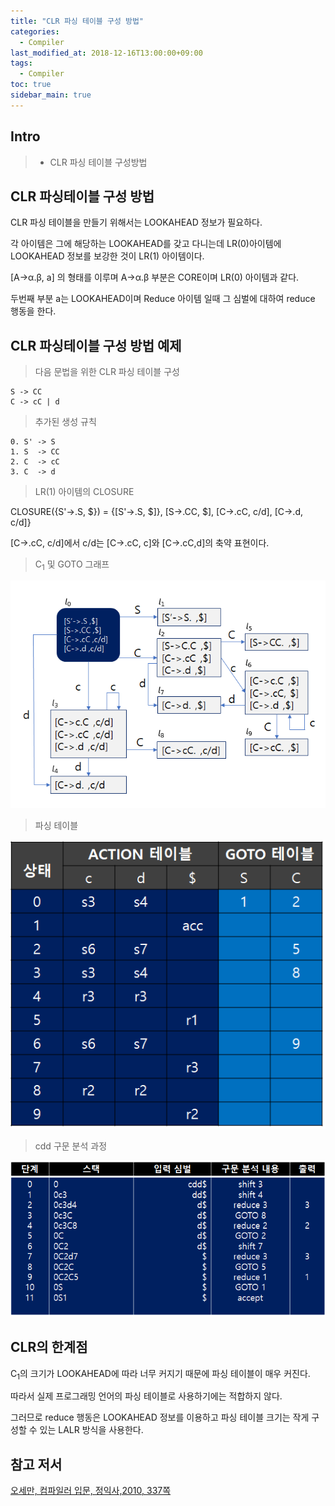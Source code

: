 ```yaml
---
title: "CLR 파싱 테이블 구성 방법"
categories: 
  - Compiler
last_modified_at: 2018-12-16T13:00:00+09:00
tags: 
  - Compiler 
toc: true
sidebar_main: true
---
```


## Intro

> - CLR 파싱 테이블 구성방법
## CLR 파싱테이블 구성 방법

CLR 파싱 테이블을 만들기 위해서는 LOOKAHEAD 정보가 필요하다.

각 아이템은 그에 해당하는 LOOKAHEAD를 갖고 다니는데
LR(0)아이템에 LOOKAHEAD 정보를 보강한 것이 LR(1) 아이템이다.

[A->α.β, a] 의 형태를 이루며 A->α.β 부분은 CORE이며 LR(0) 아이템과 같다.

두번째 부분 a는 LOOKAHEAD이며 Reduce 아이템 일때 그 심벌에 대하여 reduce 행동을 한다.

## CLR 파싱테이블 구성 방법 예제

> 다음 문법을 위한 CLR 파싱 테이블 구성

```
S -> CC
C -> cC | d
```

> 추가된 생성 규칙

```
0. S' -> S
1. S  -> CC
2. C  -> cC
3. C  -> d
```

> LR(1) 아이템의 CLOSURE

CLOSURE({S'->.S, $}) = {[S'->.S, $]}, [S->.CC, $], [C->.cC, c/d], [C->.d, c/d]}

[C->.cC, c/d]에서 c/d는 [C->.cC, c]와 [C->.cC,d]의 축약 표현이다.


> C<sub>1</sub> 및 GOTO 그래프

![1](https://github.com/lesslate/lesslate.github.io/blob/master/assets/img/compiler/CLR/1.png?raw=true)


> 파싱 테이블
 

![2](https://github.com/lesslate/lesslate.github.io/blob/master/assets/img/compiler/CLR/2.png?raw=true)



> cdd 구문 분석 과정


![3](https://github.com/lesslate/lesslate.github.io/blob/master/assets/img/compiler/CLR/3.png?raw=true)

## CLR의 한계점

C<sub>1</sub>의 크기가 LOOKAHEAD에 따라 너무 커지기 때문에 파싱 테이블이 매우 커진다.

따라서 실제 프로그래밍 언어의 파싱 테이블로 사용하기에는 적합하지 않다.

그러므로 reduce 행동은 LOOKAHEAD 정보를 이용하고 파싱 테이블 크기는 작게 구성할 수 있는 LALR 방식을 사용한다.




## 참고 저서

[오세만, 컴파일러 입문, 정익사,2010, 337쪽](https://book.naver.com/bookdb/book_detail.nhn?bid=6324381)

